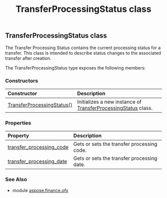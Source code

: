 ﻿---
title: TransferProcessingStatus class
second_title: Aspose.Finance for Python via .NET API References
description: 
type: docs
weight: 1030
url: /python-net/aspose.finance.ofx/transferprocessingstatus/
is_root: false
---

## TransferProcessingStatus class

The Transfer Processing Status contains the current processing status for a transfer. This class is intended to describe status changes to the associated transfer after creation.



The TransferProcessingStatus type exposes the following members:

### Constructors
| Constructor | Description |
| :- | :- |
| [TransferProcessingStatus()](/finance/python-net/aspose.finance.ofx/transferprocessingstatus/__init__/#) | Initializes a new instance of [TransferProcessingStatus](/finance/python-net/aspose.finance.ofx/transferprocessingstatus) class. |


### Properties
| Property | Description |
| :- | :- |
| [transfer_processing_code](/finance/python-net/aspose.finance.ofx/transferprocessingstatus/transfer_processing_code) | Gets or sets the transfer processing code. |
| [transfer_processing_date](/finance/python-net/aspose.finance.ofx/transferprocessingstatus/transfer_processing_date) | Gets or sets the transfer processing date. |


### See Also

* module [aspose.finance.ofx](../)
